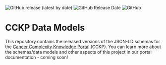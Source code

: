 <img alt="GitHub release (latest by date)" src="https://img.shields.io/github/release/mc2-center/data-models?label=latest%20release&display_name=release&style=flat-square"> <img alt="GitHub Release Date" src="https://img.shields.io/github/release-date/mc2-center/data-models?style=flat-square&color=orange"> <img alt="GitHub" src="https://img.shields.io/github/last-commit/mc2-center/data-models?style=flat-square">

# CCKP Data Models

This repository contains the released versions of the JSON-LD schemas for the
[Cancer Complexity Knowledge Portal] (CCKP). You can learn more about the schemas/data
models and other aspects of this project in our portal documentation - coming soon!



[Cancer Complexity Knowledge Portal]: https://cancercomplexity.synapse.org/
